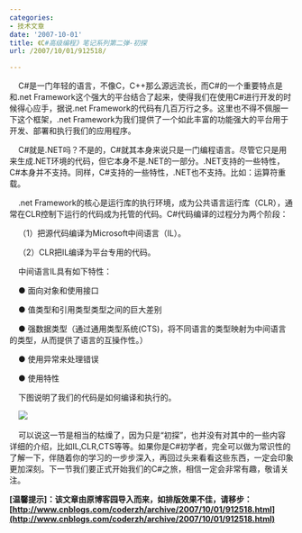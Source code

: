 ```yaml
---
categories:
- 技术文章
date: '2007-10-01'
title: 《C#高级编程》笔记系列第二弹-初探
url: /2007/10/01/912518/

---
```



&nbsp;&nbsp;&nbsp;&nbsp;C#是一门年轻的语言，不像C，C++那么源远流长，而C#的一个重要特点是和.net Framework这个强大的平台结合了起来，使得我们在使用C#进行开发的时候得心应手，据说.net Framework的代码有几百万行之多。这里也不得不佩服一下这个框架，.net Framework为我们提供了一个如此丰富的功能强大的平台用于开发、部署和执行我们的应用程序。

&nbsp;&nbsp;&nbsp;&nbsp;C#就是.NET吗？不是的，C#就其本身来说只是一门编程语言。尽管它只是用来生成.NET环境的代码，但它本身不是.NET的一部分。.NET支持的一些特性，C#本身并不支持。同样，C#支持的一些特性，.NET也不支持。比如：运算符重载。

&nbsp;&nbsp;&nbsp;&nbsp;.net Framework的核心是运行库的执行环境，成为公共语言运行库（CLR），通常在CLR控制下运行的代码成为托管的代码。C#代码编译的过程分为两个阶段：

&nbsp;&nbsp;&nbsp;&nbsp;（1）把源代码编译为Microsoft中间语言（IL）。

&nbsp;&nbsp;&nbsp;&nbsp;（2）CLR把IL编译为平台专用的代码。

&nbsp;&nbsp;&nbsp;&nbsp;中间语言IL具有如下特性：

&nbsp;&nbsp;&nbsp;&nbsp;● 面向对象和使用接口

&nbsp;&nbsp;&nbsp;&nbsp;● 值类型和引用类型类型之间的巨大差别

&nbsp;&nbsp;&nbsp;&nbsp;● 强数据类型（通过通用类型系统(CTS)，将不同语言的类型映射为中间语言的类型，从而提供了语言的互操作性。）

&nbsp;&nbsp;&nbsp;&nbsp;● 使用异常来处理错误

&nbsp;&nbsp;&nbsp;&nbsp;● 使用特性

&nbsp;&nbsp;&nbsp;&nbsp;下图说明了我们的代码是如何编译和执行的。

&nbsp;&nbsp;&nbsp;&nbsp;![](http://www.cnblogs.com/images/cnblogs_com/zcr1985/csharp.JPG)

&nbsp;&nbsp;&nbsp;&nbsp;可以说这一节是相当的枯燥了，因为只是&#8220;初探&#8221;，也并没有对其中的一些内容详细的介绍，比如IL,CLR,CTS等等。如果你是C#初学者，完全可以做为常识性的了解一下，伴随着你的学习的一步步深入，再回过头来看看这些东西，一定会印象更加深刻。下一节我们要正式开始我们的C#之旅，相信一定会非常有趣，敬请关注。

**[温馨提示]：该文章由原博客园导入而来，如排版效果不佳，请移步：[http://www.cnblogs.com/coderzh/archive/2007/10/01/912518.html](http://www.cnblogs.com/coderzh/archive/2007/10/01/912518.html)**